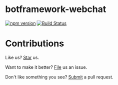 # botframework-webchat

[![npm version](https://badge.fury.io/js/botframework-webchat.svg)](https://badge.fury.io/js/botframework-webchat) [![Build Status](https://travis-ci.org/Microsoft/BotFramework-WebChat.svg?branch=master)](https://travis-ci.org/Microsoft/BotFramework-WebChat)

# Contributions

Like us? [Star](https://github.com/Microsoft/BotFramework-WebChat/stargazers) us.

Want to make it better? [File](https://github.com/Microsoft/BotFramework-WebChat/issues) us an issue.

Don't like something you see? [Submit](https://github.com/Microsoft/BotFramework-WebChat/pulls) a pull request.
